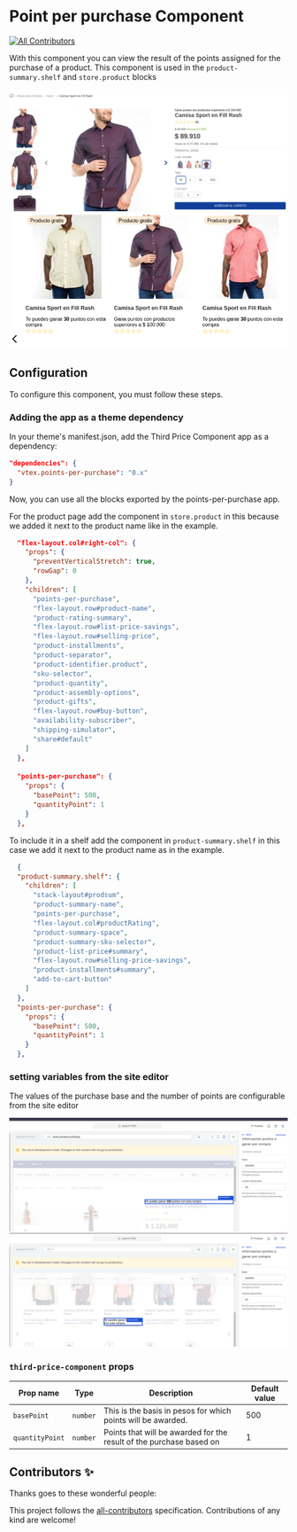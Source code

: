 # Point per purchase Component

<!-- DOCS-IGNORE:start -->
<!-- ALL-CONTRIBUTORS-BADGE:START - Do not remove or modify this section -->

[![All Contributors](https://img.shields.io/badge/all_contributors-0-orange.svg?style=flat-square)](#contributors-)

<!-- ALL-CONTRIBUTORS-BADGE:END -->
<!-- DOCS-IGNORE:end -->

With this component you can view the result of the points assigned for the purchase of a product. This component is used in the `product-summary.shelf` and `store.product` blocks

![Alt text](PointsappInfo-component-page-product.png)
![Alt text](PointsappInfo-component-shelf.png)

## Configuration

To configure this component, you must follow these steps.

### Adding the app as a theme dependency

In your theme's manifest.json, add the Third Price Component app as a dependency:

```json
"dependencies": {
  "vtex.points-per-purchase": "0.x"
}
```

Now, you can use all the blocks exported by the points-per-purchase app.

For the product page add the component in `store.product` in this because we added it next to the product name like in the example.

```json
  "flex-layout.col#right-col": {
    "props": {
      "preventVerticalStretch": true,
      "rowGap": 0
    },
    "children": [
      "points-per-purchase",
      "flex-layout.row#product-name",
      "product-rating-summary",
      "flex-layout.row#list-price-savings",
      "flex-layout.row#selling-price",
      "product-installments",
      "product-separator",
      "product-identifier.product",
      "sku-selector",
      "product-quantity",
      "product-assembly-options",
      "product-gifts",
      "flex-layout.row#buy-button",
      "availability-subscriber",
      "shipping-simulator",
      "share#default"
    ]
  },

  "points-per-purchase": {
    "props": {
      "basePoint": 500,
      "quantityPoint": 1
    }
  },
```
To include it in a shelf add the component in `product-summary.shelf` in this case we add it next to the product name as in the example.

```json
  {
  "product-summary.shelf": {
    "children": [
      "stack-layout#prodsum",
      "product-summary-name",
      "points-per-purchase",
      "flex-layout.col#productRating",
      "product-summary-space",
      "product-summary-sku-selector",
      "product-list-price#summary",
      "flex-layout.row#selling-price-savings",
      "product-installments#summary",
      "add-to-cart-button"
    ]
  },
  "points-per-purchase": {
    "props": {
      "basePoint": 500,
      "quantityPoint": 1
    }
  },
```
### setting variables from the site editor

The values ​​of the purchase base and the number of points are configurable from the site editor

![Alt text](site-editor-page-product.png)
![Alt text](site-editor-shelf.png)


### `third-price-component` props

| Prop name          | Type    | Description                                                          | Default value |
| ------------------ | --------| ---------------------------------------------------------------------| ------------- |
| `basePoint`        | `number`| This is the basis in pesos for which points will be awarded.         |     500       |
| `quantityPoint`    | `number`| Points that will be awarded for the result of the purchase based on  |       1       |

<!-- DOCS-IGNORE:start -->

## Contributors ✨

Thanks goes to these wonderful people:

<!-- ALL-CONTRIBUTORS-LIST:START - Do not remove or modify this section -->
<!-- prettier-ignore-start -->
<!-- markdownlint-disable -->
<!-- markdownlint-enable -->
<!-- prettier-ignore-end -->

<!-- ALL-CONTRIBUTORS-LIST:END -->

This project follows the [all-contributors](https://github.com/all-contributors/all-contributors) specification. Contributions of any kind are welcome!

<!-- DOCS-IGNORE:end -->
